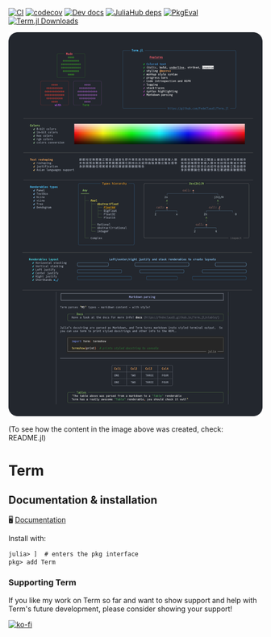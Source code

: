 [![CI](https://github.com/FedeClaudi/Term.jl/actions/workflows/CI.yml/badge.svg)](https://github.com/FedeClaudi/Term.jl/actions/workflows/CI.yml)
[![codecov](https://codecov.io/gh/FedeClaudi/Term.jl/branch/master/graph/badge.svg?token=SZM70KS8PK)](https://codecov.io/gh/FedeClaudi/Term.jl)
[![Dev docs](https://img.shields.io/badge/docs-stable-blue.svg)](https://fedeclaudi.github.io/Term.jl/dev/)
[![JuliaHub deps](https://juliahub.com/docs/Term/deps.svg)](https://juliahub.com/ui/Packages/Term/Ctj9q?t=2)
[![PkgEval](https://juliaci.github.io/NanosoldierReports/pkgeval_badges/T/Term.named.svg)](https://juliaci.github.io/NanosoldierReports/pkgeval_badges/T/Term.html)
[![Term.jl Downloads](https://img.shields.io/badge/dynamic/json?url=http%3A%2F%2Fjuliapkgstats.com%2Fapi%2Fv1%2Fmonthly_downloads%2FTerm&query=total_requests&suffix=%2Fmonth&label=Downloads)](http://juliapkgstats.com/pkg/Term)

![](readme.png)

(To see how the content in the image above was created, check: README.jl)
# Term

## Documentation & installation

🖥️  [Documentation](https://fedeclaudi.github.io/Term.jl) 



Install with:
```
julia> ]  # enters the pkg interface
pkg> add Term
```


### Supporting Term
If you like my work on Term so far and want to show support and help with Term's future development, please consider showing your support!

[![ko-fi](https://ko-fi.com/img/githubbutton_sm.svg)](https://ko-fi.com/C0C5E36Z2)
